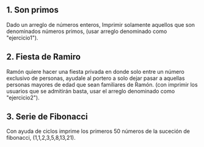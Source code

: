 ## 1. Son primos
Dado un arreglo de números enteros, Imprimir solamente aquellos que son denominados números primos, (usar arreglo denominado como "ejercicio1").

## 2. Fiesta de Ramiro
Ramón quiere hacer una fiesta privada en donde solo entre un número exclusivo de personas, ayudale al portero a solo dejar pasar a aquellas personas mayores de edad que sean familiares de Ramón. (con imprimir los usuarios que se admitirán basta, usar el arreglo denominado como "ejercicio2").

## 3. Serie de Fibonacci
Con ayuda de ciclos imprime los primeros 50 números de la suceción de fibonacci, (1,1,2,3,5,8,13,21).
